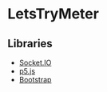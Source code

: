 # LetsTryMeter

## Libraries
- [Socket.IO](https://socket.io/)
- [p5.js](https://p5js.org/)
- [Bootstrap](https://getbootstrap.com/)